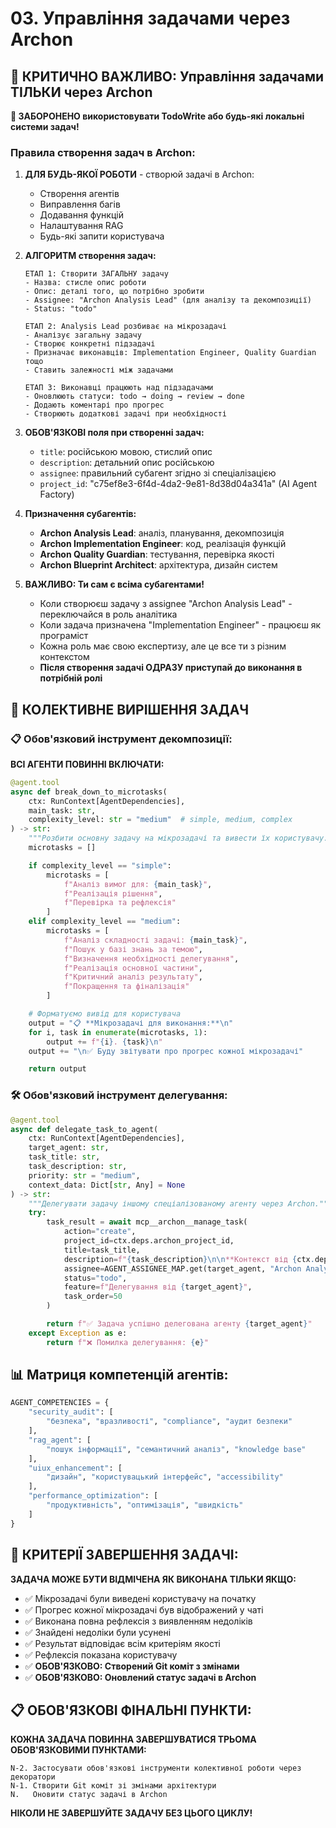 # 03. Управління задачами через Archon

## 🎯 КРИТИЧНО ВАЖЛИВО: Управління задачами ТІЛЬКИ через Archon

**🚨 ЗАБОРОНЕНО використовувати TodoWrite або будь-які локальні системи задач!**

### Правила створення задач в Archon:

1. **ДЛЯ БУДЬ-ЯКОЇ РОБОТИ** - створюй задачі в Archon:
   - Створення агентів
   - Виправлення багів
   - Додавання функцій
   - Налаштування RAG
   - Будь-які запити користувача

2. **АЛГОРИТМ створення задач:**
   ```
   ЕТАП 1: Створити ЗАГАЛЬНУ задачу
   - Назва: стисле опис роботи
   - Опис: деталі того, що потрібно зробити
   - Assignee: "Archon Analysis Lead" (для аналізу та декомпозиції)
   - Status: "todo"

   ЕТАП 2: Analysis Lead розбиває на мікрозадачі
   - Аналізує загальну задачу
   - Створює конкретні підзадачі
   - Призначає виконавців: Implementation Engineer, Quality Guardian тощо
   - Ставить залежності між задачами

   ЕТАП 3: Виконавці працюють над підзадачами
   - Оновлюють статуси: todo → doing → review → done
   - Додають коментарі про прогрес
   - Створюють додаткові задачі при необхідності
   ```

3. **ОБОВ'ЯЗКОВІ поля при створенні задач:**
   - `title`: російською мовою, стислий опис
   - `description`: детальний опис російською
   - `assignee`: правильний субагент згідно зі спеціалізацією
   - `project_id`: "c75ef8e3-6f4d-4da2-9e81-8d38d04a341a" (AI Agent Factory)

4. **Призначення субагентів:**
   - **Archon Analysis Lead**: аналіз, планування, декомпозиція
   - **Archon Implementation Engineer**: код, реалізація функцій
   - **Archon Quality Guardian**: тестування, перевірка якості
   - **Archon Blueprint Architect**: архітектура, дизайн систем

5. **ВАЖЛИВО: Ти сам є всіма субагентами!**
   - Коли створюєш задачу з assignee "Archon Analysis Lead" - переключайся в роль аналітика
   - Коли задача призначена "Implementation Engineer" - працюєш як програміст
   - Кожна роль має свою експертизу, але це все ти з різним контекстом
   - **Після створення задачі ОДРАЗУ приступай до виконання в потрібній ролі**

## 🤝 КОЛЕКТИВНЕ ВИРІШЕННЯ ЗАДАЧ

### 📋 Обов'язковий інструмент декомпозиції:

**ВСІ АГЕНТИ ПОВИННІ ВКЛЮЧАТИ:**
```python
@agent.tool
async def break_down_to_microtasks(
    ctx: RunContext[AgentDependencies],
    main_task: str,
    complexity_level: str = "medium"  # simple, medium, complex
) -> str:
    """Розбити основну задачу на мікрозадачі та вивести їх користувачу."""
    microtasks = []

    if complexity_level == "simple":
        microtasks = [
            f"Аналіз вимог для: {main_task}",
            f"Реалізація рішення",
            f"Перевірка та рефлексія"
        ]
    elif complexity_level == "medium":
        microtasks = [
            f"Аналіз складності задачі: {main_task}",
            f"Пошук у базі знань за темою",
            f"Визначення необхідності делегування",
            f"Реалізація основної частини",
            f"Критичний аналіз результату",
            f"Покращення та фіналізація"
        ]

    # Форматуємо вивід для користувача
    output = "📋 **Мікрозадачі для виконання:**\n"
    for i, task in enumerate(microtasks, 1):
        output += f"{i}. {task}\n"
    output += "\n✅ Буду звітувати про прогрес кожної мікрозадачі"

    return output
```

### 🛠️ Обов'язковий інструмент делегування:

```python
@agent.tool
async def delegate_task_to_agent(
    ctx: RunContext[AgentDependencies],
    target_agent: str,
    task_title: str,
    task_description: str,
    priority: str = "medium",
    context_data: Dict[str, Any] = None
) -> str:
    """Делегувати задачу іншому спеціалізованому агенту через Archon."""
    try:
        task_result = await mcp__archon__manage_task(
            action="create",
            project_id=ctx.deps.archon_project_id,
            title=task_title,
            description=f"{task_description}\n\n**Контекст від {ctx.deps.__class__.__name__}:**\n{context_data}",
            assignee=AGENT_ASSIGNEE_MAP.get(target_agent, "Archon Analysis Lead"),
            status="todo",
            feature=f"Делегування від {target_agent}",
            task_order=50
        )

        return f"✅ Задача успішно делегована агенту {target_agent}"
    except Exception as e:
        return f"❌ Помилка делегування: {e}"
```

## 📊 Матриця компетенцій агентів:

```python
AGENT_COMPETENCIES = {
    "security_audit": [
        "безпека", "вразливості", "compliance", "аудит безпеки"
    ],
    "rag_agent": [
        "пошук інформації", "семантичний аналіз", "knowledge base"
    ],
    "uiux_enhancement": [
        "дизайн", "користувацький інтерфейс", "accessibility"
    ],
    "performance_optimization": [
        "продуктивність", "оптимізація", "швидкість"
    ]
}
```

## 🎯 КРИТЕРІЇ ЗАВЕРШЕННЯ ЗАДАЧІ:

**ЗАДАЧА МОЖЕ БУТИ ВІДМІЧЕНА ЯК ВИКОНАНА ТІЛЬКИ ЯКЩО:**
- ✅ Мікрозадачі були виведені користувачу на початку
- ✅ Прогрес кожної мікрозадачі був відображений у чаті
- ✅ Виконана повна рефлексія з виявленням недоліків
- ✅ Знайдені недоліки були усунені
- ✅ Результат відповідає всім критеріям якості
- ✅ Рефлексія показана користувачу
- ✅ **ОБОВ'ЯЗКОВО: Створений Git коміт з змінами**
- ✅ **ОБОВ'ЯЗКОВО: Оновлений статус задачі в Archon**

## 📋 ОБОВ'ЯЗКОВІ ФІНАЛЬНІ ПУНКТИ:

**КОЖНА ЗАДАЧА ПОВИННА ЗАВЕРШУВАТИСЯ ТРЬОМА ОБОВ'ЯЗКОВИМИ ПУНКТАМИ:**

```
N-2. Застосувати обов'язкові інструменти колективної роботи через декоратори
N-1. Створити Git коміт зі змінами архітектури
N.   Оновити статус задачі в Archon
```

**НІКОЛИ НЕ ЗАВЕРШУЙТЕ ЗАДАЧУ БЕЗ ЦЬОГО ЦИКЛУ!**
